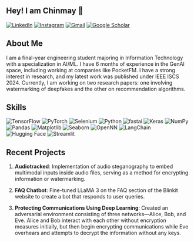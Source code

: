 ## Hey! I am Chinmay 👋

[![LinkedIn](https://img.shields.io/badge/-LinkedIn-blue?style=flat&logo=linkedin&logoColor=white)](https://www.linkedin.com/in/chinmay-khanna-353a981b1/)
[![Instagram](https://img.shields.io/badge/-Instagram-purple?style=flat&logo=instagram&logoColor=white)](https://www.instagram.com/chinmay_033/)
[![Gmail](https://img.shields.io/badge/-Gmail-c14438?style=flat&logo=gmail&logoColor=white)](mailto:chinmaykhanna3@gmail.com)
[![Google Scholar](https://img.shields.io/badge/-Google%20Scholar-lightgrey?style=flat&logo=google-scholar&logoColor=white)](https://scholar.google.co.in/citations?hl=en&view_op=list_works&gmla=AGd7smHEVqE4sugHtG1_GtIJYvT73w-Sg57rFRBRVFhf6vLyt2XjtAuf2SGwzL0WXgMf5xbzAOK6xUu8thbNlQ&user=VrCj9g0AAAAJ)

## About Me

I am a final-year engineering student majoring in Information Technology with a specialization in AI/ML. I have 6 months of experience in the GenAI space, including working at companies like PocketFM. I have a strong interest in research, and my latest work was published under IEEE ISCS 2024. Currently, I am working on two research papers: one involving watermarking of deepfakes and the other on recommendation algorithms.

## Skills

![TensorFlow](https://img.shields.io/badge/-TensorFlow-FF6F00?style=flat-square&logo=tensorflow&logoColor=white)
![PyTorch](https://img.shields.io/badge/-PyTorch-EE4C2C?style=flat-square&logo=pytorch&logoColor=white)
![Selenium](https://img.shields.io/badge/-Selenium-43B02A?style=flat-square&logo=selenium&logoColor=white)
![Python](https://img.shields.io/badge/-Python-3776AB?style=flat-square&logo=python&logoColor=white)
![fastai](https://img.shields.io/badge/-fastai-FF4088?style=flat-square&logo=fastai&logoColor=white)
![Keras](https://img.shields.io/badge/-Keras-FF3E00?style=flat-square&logo=keras&logoColor=white)
![NumPy](https://img.shields.io/badge/-NumPy-013243?style=flat-square&logo=numpy&logoColor=white)
![Pandas](https://img.shields.io/badge/-Pandas-150458?style=flat-square&logo=pandas&logoColor=white)
![Matplotlib](https://img.shields.io/badge/-Matplotlib-0064A0?style=flat-square&logo=matplotlib&logoColor=white)
![Seaborn](https://img.shields.io/badge/-Seaborn-150e4a?style=flat-square&logo=seaborn&logoColor=white)
![OpenNN](https://img.shields.io/badge/-OpenNN-005B96?style=flat-square&logo=opennn&logoColor=white)
![LangChain](https://img.shields.io/badge/-LangChain-014D4E?style=flat-square&logo=langchain&logoColor=white)
![Hugging Face](https://img.shields.io/badge/-Hugging%20Face-FF5C8D?style=flat-square&logo=huggingface&logoColor=white)
![Streamlit](https://img.shields.io/badge/-Streamlit-FF4B47?style=flat-square&logo=streamlit&logoColor=white)

## Recent Projects

1. **Audiotracked**: Implementation of audio steganography to embed multimodal inputs inside audio files, serving as a method for encrypting information or watermarking.
   
2. **FAQ Chatbot**: Fine-tuned LLaMA 3 on the FAQ section of the Blinkit website to create a bot that responds to user queries.

3. **Protecting Communications Using Deep Learning**: Created an adversarial environment consisting of three networks—Alice, Bob, and Eve. Alice and Bob interact with each other without encryption measures initially, but then begin encrypting communications while Eve overhears and attempts to decrypt the information without any keys.
